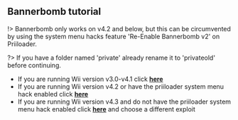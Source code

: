 ## Bannerbomb tutorial

!> Bannerbomb only works on v4.2 and below, but this can be circumvented by using the system menu hacks feature 'Re-Enable Bannerbomb v2' on Priiloader.

?>  If you have a folder named 'private' already rename it to 'privateold' before continuing.

- If you are running Wii version v3.0-v4.1 click **[here](/bannerbombv1)**
- If you are running Wii version v4.2 or have the priiloader system menu hack enabled click **[here](/bannerbombv2)**
- If you are running Wii version v4.3 and do not have the priiloader system menu hack enabled click **[here](/chooseyourexploit)** and choose a different exploit
